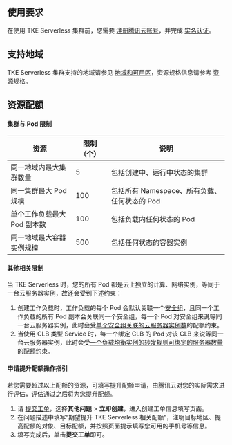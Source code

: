 ## 使用要求

在使用 TKE Serverless 集群前，您需要 [注册腾讯云账号](https://cloud.tencent.com/document/product/378/17985)，并完成 [实名认证](https://cloud.tencent.com/document/product/378/3629)。



## 支持地域
TKE Serverless 集群支持的地域请参见 [地域和可用区](https://cloud.tencent.com/document/product/457/58172)，资源规格信息请参考 [资源规格](https://cloud.tencent.com/document/product/457/39808)。

## 资源配额

#### 集群与 Pod 限制
| 资源 | 限制（个） | 说明 |
| --------- | --------- | --------- |
| 同一地域内最大集群数量 | 5 | 包括创建中、运行中状态的集群 |
| 同一集群最大 Pod 规模 | 100 | 包括所有 Namespace、所有负载、任何状态的 Pod |
| 单个工作负载最大 Pod 副本数 | 100 | 包括负载内任何状态的 Pod |
| 同一地域最大容器实例规模 | 500 | 包括任何状态的容器实例 |

#### 其他相关限制
当 TKE Serverless 时，您的所有 Pod 都是云上独立的计算、网络实例，等同于一台云服务器实例，故还会受到下述约束：
1. 创建工作负载时，工作负载的每个 Pod 会默认关联一个[安全组](https://cloud.tencent.com/document/product/215/20089)，且同一个工作负载的所有 Pod 副本会关联同一个安全组，每一个 Pod 对安全组来说等同一台云服务器实例，此时会受[单个安全组关联的云服务器实例数](https://cloud.tencent.com/document/product/215/20093#.E5.AE.89.E5.85.A8.E7.BB.84)的配额约束。
2. 当使用 CLB 类型 Service 时，每一个绑定 CLB 的 Pod 对该 CLB 来说等同一台云服务器实例，此时会受[一个负载均衡实例的转发规则可绑定的服务器数量](https://cloud.tencent.com/document/product/214/6187)的配额约束。

#### 申请提升配额操作指引
若您需要超过以上配额的资源，可填写提升配额申请，由腾讯云对您的实际需求进行评估，评估通过之后将为您提升配额。
1. 请 [提交工单](https://console.cloud.tencent.com/workorder/category?level1_id=6&level2_id=2028&source=0&data_title=%E5%BC%B9%E6%80%A7%E5%AE%B9%E5%99%A8%E6%9C%8D%E5%8A%A1%20EKS&step=1)，选择**其他问题** > **立即创建**，进入创建工单信息填写页面。
2. 在问题描述中填写“期望提升 TKE Serverless 相关配额”，注明目标地区、提高配额的对象、目标配额，并按照页面提示填写您可用的手机号等信息。
3. 填写完成后，单击**提交工单**即可。
